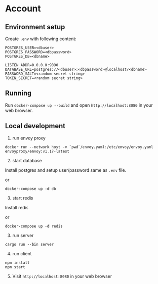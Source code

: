 # Account

## Environment setup

Create `.env` with following content:

```
POSTGRES_USER=<dbuser>
POSTGRES_PASSWORD=<dbpassword>
POSTGRES_DB=<dbname>

LISTEN_ADDR=0.0.0.0:9090
DATABASE_URL=postgres://<dbuser>:<dbpassword>@localhost/<dbname>
PASSWORD_SALT=<random secret string>
TOKEN_SECRET=<random secret string>
```

## Running

Run `docker-compose up --build` and open `http://localhost:8080` in your web browser.

## Local development

1. run envoy proxy

```
docker run --network host -v `pwd`/envoy.yaml:/etc/envoy/envoy.yaml envoyproxy/envoy:v1.17-latest
```

2. start database

Install postgres and setup user/password same as `.env` file.

or

```
docker-compose up -d db
```

3. start redis

Install redis

or

```
docker-compose up -d redis
```

3. run server

```
cargo run --bin server
```

4. run client

```
npm install
npm start
```

5. Visit `http://localhost:8080` in your web browser
